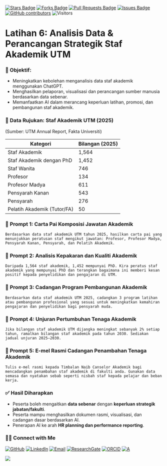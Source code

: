 <a href="https://github.com/drshahizan/short-course/stargazers"><img src="https://img.shields.io/github/stars/drshahizan/short-course" alt="Stars Badge"/></a>
<a href="https://github.com/drshahizan/short-course/network/members"><img src="https://img.shields.io/github/forks/drshahizan/short-course" alt="Forks Badge"/></a>
<a href="https://github.com/drshahizan/short-course/pulls"><img src="https://img.shields.io/github/issues-pr/drshahizan/short-course" alt="Pull Requests Badge"/></a>
<a href="https://github.com/drshahizan/short-course"><img src="https://img.shields.io/github/issues/drshahizan/short-course" alt="Issues Badge"/></a>
<a href="https://github.com/drshahizan/short-course/graphs/contributors"><img alt="GitHub contributors" src="https://img.shields.io/github/contributors/drshahizan/short-course?color=2b9348"></a>
![Visitors](https://api.visitorbadge.io/api/visitors?path=https%3A%2F%2Fgithub.com%2Fdrshahizan%2Fshort-course&labelColor=%23d9e3f0&countColor=%23697689&style=flat)

# Latihan 6: Analisis Data & Perancangan Strategik Staf Akademik UTM

### 🎯 Objektif:

* Meningkatkan kebolehan menganalisis data staf akademik menggunakan ChatGPT.
* Menghasilkan pelaporan, visualisasi dan perancangan sumber manusia berdasarkan data sebenar.
* Memanfaatkan AI dalam merancang keperluan latihan, promosi, dan pembangunan staf akademik.

### 📌 **Data Rujukan: Staf Akademik UTM (2025)**

(Sumber: UTM Annual Report, Fakta Universiti)

| Kategori                    | Bilangan (2025) |
| --------------------------- | --------------- |
| Staf Akademik               | 1,564           |
| Staf Akademik dengan PhD    | 1,452           |
| Staf Wanita                 | 746             |
| Profesor                    | 134             |
| Profesor Madya              | 611             |
| Pensyarah Kanan             | 543             |
| Pensyarah                   | 276             |
| Pelatih Akademik (Tutor/FA) | 50              |


### 💬 **Prompt 1: Carta Pai Komposisi Jawatan Akademik**

```
Berdasarkan data staf akademik UTM tahun 2025, hasilkan carta pai yang menunjukkan peratusan staf mengikut jawatan: Profesor, Profesor Madya, Pensyarah Kanan, Pensyarah, dan Pelatih Akademik.
```

### 💬 **Prompt 2: Analisis Kepakaran dan Kualiti Akademik**

```
Daripada 1,564 staf akademik, 1,452 mempunyai PhD. Kira peratus staf akademik yang mempunyai PhD dan terangkan bagaimana ini memberi kesan positif kepada penyelidikan dan pengajaran di UTM.
```

### 💬 **Prompt 3: Cadangan Program Pembangunan Akademik**

```
Berdasarkan data staf akademik UTM 2025, cadangkan 3 program latihan atau pembangunan profesional yang sesuai untuk meningkatkan kemahiran pengajaran dan penyelidikan bagi pensyarah muda.
```

### 💬 **Prompt 4: Unjuran Pertumbuhan Tenaga Akademik**

```
Jika bilangan staf akademik UTM dijangka meningkat sebanyak 2% setiap tahun, ramalkan bilangan staf akademik pada tahun 2030. Sediakan jadual unjuran 2025–2030.
```

### 💬 **Prompt 5: E-mel Rasmi Cadangan Penambahan Tenaga Akademik**

```
Tulis e-mel rasmi kepada Timbalan Naib Canselor Akademik bagi mencadangkan penambahan staf akademik di fakulti anda. Gunakan data semasa dan nyatakan sebab seperti nisbah staf kepada pelajar dan beban kerja.
```

### ✅ **Hasil Diharapkan**

* Peserta boleh mengaitkan **data sebenar** dengan **keperluan strategik jabatan/fakulti**.
* Peserta mampu menghasilkan dokumen rasmi, visualisasi, dan cadangan dasar berdasarkan AI.
* Penerapan AI ke arah **HR planning dan performance reporting**.

### 🙌🏻 Connect with Me
<p align="left">
    <a href="https://github.com/drshahizan" target="_blank"><img alt="GitHub" src="https://img.shields.io/badge/-@drshahizan-181717?style=flat-square&logo=GitHub&logoColor=white"></a>
    <a href="https://www.linkedin.com/in/drshahizan" target="_blank"><img alt="LinkedIn" src="https://img.shields.io/badge/-drshahizan-blue?style=flat-square&logo=Linkedin&logoColor=white&link=https://www.linkedin.com/in/drshahizan/"></a>
    <a href="mailto:shahizan@utm.my" target="_blank"><img alt="Email" src="https://img.shields.io/badge/-shahizan@utm.my-c14438?style=flat-square&logo=Gmail&logoColor=white&link=mailto:shahizan@utm.my.com"></a>
    <a href="https://www.researchgate.net/profile/Mohd-Othman-28" target="_blank"><img alt="ResearchGate" src="https://img.shields.io/badge/-ResearchGate-00CCBB?style=flat-square&logo=ResearchGate&logoColor=white"></a>
    <a href="https://orcid.org/0000-0003-4261-1873" target="_blank"><img alt="ORCID" src="https://img.shields.io/badge/-ORCID-A6CE39?style=flat-square&logo=ORCID&logoColor=white"></a> 
 <a href="https://visitorbadge.io/status?path=https%3A%2F%2Fgithub.com%2Fdrshahizan" target="_blank"><img alt="A" src="https://api.visitorbadge.io/api/visitors?path=https%3A%2F%2Fgithub.com%2Fdrshahizan&labelColor=%23697689&countColor=%23555555&style=plastic"></a>
 
![](https://hit.yhype.me/github/profile?user_id=81284918)
</p>
